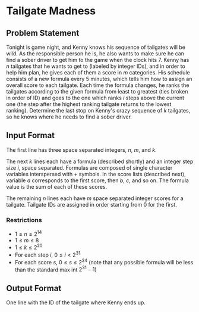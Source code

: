Tailgate Madness
===============

Problem Statement
-----------------
Tonight is game night, and Kenny knows his sequence of tailgates will be wild. As the responsible person he is, he also wants to make sure he can find a sober driver to get him to the game when the clock hits 7. Kenny has $n$ tailgates that he wants to get to (labeled by integer IDs), and in order to help him plan, he gives each of them a score in $m$ categories. His schedule consists of a new formula every 5 minutes, which tells him how to assign an overall score to each tailgate. Each time the formula changes, he ranks the tailgates according to the given formula from least to greatest (ties broken in order of ID) and goes to the one which ranks $i$ steps above the current one (the step after the highest ranking tailgate returns to the lowest ranking). Determine the last stop on Kenny's crazy sequence of $k$ tailgates, so he knows where he needs to find a sober driver.

Input Format
------------
The first line has three space separated integers, $n$, $m$, and $k$.

The next $k$ lines each have a formula (described shortly) and an integer step size $i$, space separated.
Formulas are composed of single character variables interspersed with + symbols.
In the score lists (described next), variable $a$ corresponds to the first score, then $b$, $c$, and so on.
The formula value is the sum of each of these scores.

The remaining $n$ lines each have $m$ space separated integer scores for a tailgate. Tailgate IDs are assigned in order starting from 0 for the first.

### Restrictions
* $1 \leq n \leq 2^14$
* $1 \leq m \leq 8$
* $1 \leq k \leq 2^20$
* For each step $i$, $0 \leq i < 2^31$
* For each score $s$, $0 \leq s \leq 2^24$ (note that any possible formula will be less than the standard max int $2^31-1$)

Output Format
-------------
One line with the ID of the tailgate where Kenny ends up.
